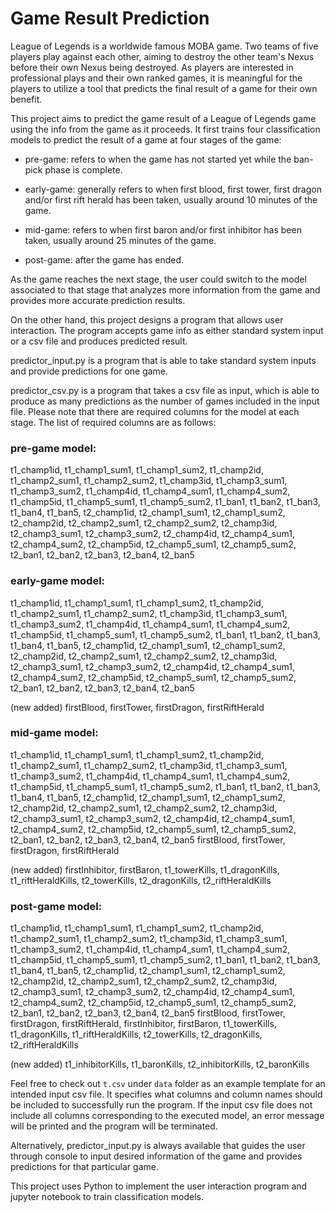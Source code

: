 # Game Result Prediction

League of Legends is a worldwide famous MOBA game. Two teams of five players play against each other, aiming to destroy
the other team's Nexus before their own Nexus being destroyed. As players are interested in professional plays and their
own ranked games, it is meaningful for the players to utilize a tool that predicts the final result of a game for their 
own benefit. 

This project aims to predict the game result of a League of Legends game using the info from the game as it proceeds. It 
first trains four classification models to predict the result of a game at four stages of the game: 

- pre-game: refers to when the game has not started yet while the ban-pick 
phase is complete. 

- early-game: generally refers to when first blood, first tower, first dragon 
and/or first rift herald has been taken, usually around 10 minutes of the game.

- mid-game: refers to when first baron and/or first inhibitor has been taken, 
usually around 25 minutes of the game. 

- post-game: after the game has ended. 

As the game reaches the next stage, the user could switch to the model associated to that stage that analyzes more information 
from the game and provides more accurate prediction results. 

On the other hand, this project designs a program that allows user interaction. The program accepts game info as either 
standard system input or a csv file and produces predicted result. 

predictor_input.py is a program that is able to take standard system inputs and provide predictions for one game. 

predictor_csv.py is a program that takes a csv file as input, which is able to produce as many predictions as the number of games
included in the input file.
Please note that there are required columns for the model at each stage. The list of required columns are as follows:

### pre-game model:

t1_champ1id, t1_champ1_sum1, t1_champ1_sum2, t1_champ2id, t1_champ2_sum1, t1_champ2_sum2, t1_champ3id, t1_champ3_sum1, 
t1_champ3_sum2, t1_champ4id, t1_champ4_sum1, t1_champ4_sum2, t1_champ5id, t1_champ5_sum1, t1_champ5_sum2, 
t1_ban1, t1_ban2, t1_ban3, t1_ban4, t1_ban5, 
t2_champ1id, t2_champ1_sum1, t2_champ1_sum2, t2_champ2id, t2_champ2_sum1, t2_champ2_sum2, t2_champ3id, t2_champ3_sum1, 
t2_champ3_sum2, t2_champ4id, t2_champ4_sum1, t2_champ4_sum2, t2_champ5id, t2_champ5_sum1, t2_champ5_sum2,
t2_ban1, t2_ban2, t2_ban3, t2_ban4, t2_ban5

### early-game model:

t1_champ1id, t1_champ1_sum1, t1_champ1_sum2, t1_champ2id, t1_champ2_sum1, t1_champ2_sum2, t1_champ3id, t1_champ3_sum1, 
t1_champ3_sum2, t1_champ4id, t1_champ4_sum1, t1_champ4_sum2, t1_champ5id, t1_champ5_sum1, t1_champ5_sum2, 
t1_ban1, t1_ban2, t1_ban3, t1_ban4, t1_ban5, 
t2_champ1id, t2_champ1_sum1, t2_champ1_sum2, t2_champ2id, t2_champ2_sum1, t2_champ2_sum2, t2_champ3id, t2_champ3_sum1, 
t2_champ3_sum2, t2_champ4id, t2_champ4_sum1, t2_champ4_sum2, t2_champ5id, t2_champ5_sum1, t2_champ5_sum2,
t2_ban1, t2_ban2, t2_ban3, t2_ban4, t2_ban5

(new added) firstBlood, firstTower, firstDragon, firstRiftHerald

### mid-game model:

t1_champ1id, t1_champ1_sum1, t1_champ1_sum2, t1_champ2id, t1_champ2_sum1, t1_champ2_sum2, t1_champ3id, t1_champ3_sum1, 
t1_champ3_sum2, t1_champ4id, t1_champ4_sum1, t1_champ4_sum2, t1_champ5id, t1_champ5_sum1, t1_champ5_sum2, 
t1_ban1, t1_ban2, t1_ban3, t1_ban4, t1_ban5, 
t2_champ1id, t2_champ1_sum1, t2_champ1_sum2, t2_champ2id, t2_champ2_sum1, t2_champ2_sum2, t2_champ3id, t2_champ3_sum1, 
t2_champ3_sum2, t2_champ4id, t2_champ4_sum1, t2_champ4_sum2, t2_champ5id, t2_champ5_sum1, t2_champ5_sum2,
t2_ban1, t2_ban2, t2_ban3, t2_ban4, t2_ban5
firstBlood, firstTower, firstDragon, firstRiftHerald

(new added) firstInhibitor, firstBaron, t1_towerKills, t1_dragonKills, t1_riftHeraldKills, t2_towerKills, t2_dragonKills, t2_riftHeraldKills

### post-game model:

t1_champ1id, t1_champ1_sum1, t1_champ1_sum2, t1_champ2id, t1_champ2_sum1, t1_champ2_sum2, t1_champ3id, t1_champ3_sum1, 
t1_champ3_sum2, t1_champ4id, t1_champ4_sum1, t1_champ4_sum2, t1_champ5id, t1_champ5_sum1, t1_champ5_sum2, 
t1_ban1, t1_ban2, t1_ban3, t1_ban4, t1_ban5, 
t2_champ1id, t2_champ1_sum1, t2_champ1_sum2, t2_champ2id, t2_champ2_sum1, t2_champ2_sum2, t2_champ3id, t2_champ3_sum1, 
t2_champ3_sum2, t2_champ4id, t2_champ4_sum1, t2_champ4_sum2, t2_champ5id, t2_champ5_sum1, t2_champ5_sum2,
t2_ban1, t2_ban2, t2_ban3, t2_ban4, t2_ban5
firstBlood, firstTower, firstDragon, firstRiftHerald, firstInhibitor, firstBaron, 
t1_towerKills, t1_dragonKills, t1_riftHeraldKills, 
t2_towerKills, t2_dragonKills, t2_riftHeraldKills

(new added) t1_inhibitorKills, t1_baronKills, t2_inhibitorKills, t2_baronKills

Feel free to check out `t.csv` under `data` folder as an example template for an intended input csv file. It specifies what 
columns and column names should be included to successfully run the program. If the input csv file does not include all 
columns corresponding to the executed model, an error message will be printed and the program will be terminated. 

Alternatively, predictor_input.py is always available that guides the user through console to input desired information of the game and provides
predictions for that particular game.

This project uses Python to implement the user interaction program and jupyter notebook to train classification models. 
